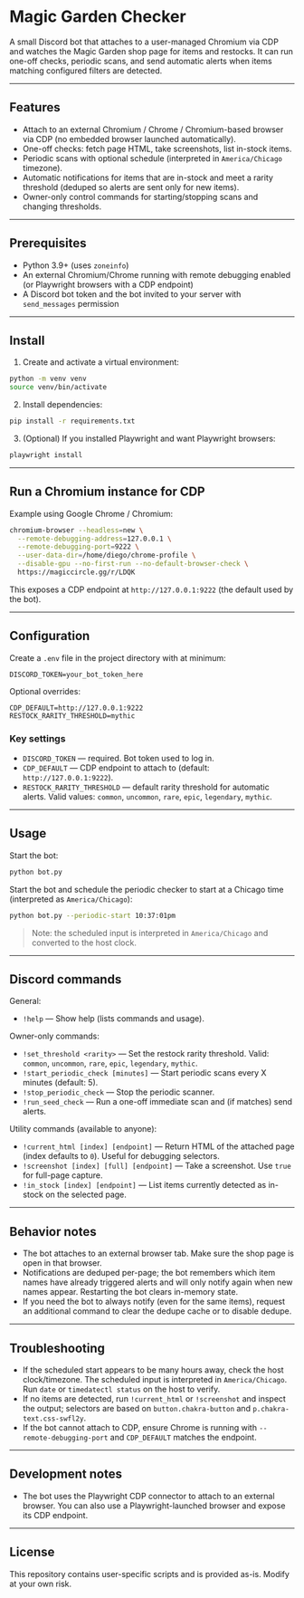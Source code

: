 # Magic Garden Checker

A small Discord bot that attaches to a user-managed Chromium via CDP and watches the Magic Garden shop page for items and restocks. It can run one-off checks, periodic scans, and send automatic alerts when items matching configured filters are detected.

---

## Features

- Attach to an external Chromium / Chrome / Chromium-based browser via CDP (no embedded browser launched automatically).
- One-off checks: fetch page HTML, take screenshots, list in-stock items.
- Periodic scans with optional schedule (interpreted in `America/Chicago` timezone).
- Automatic notifications for items that are in-stock and meet a rarity threshold (deduped so alerts are sent only for new items).
- Owner-only control commands for starting/stopping scans and changing thresholds.

---

## Prerequisites

- Python 3.9+ (uses `zoneinfo`)
- An external Chromium/Chrome running with remote debugging enabled (or Playwright browsers with a CDP endpoint)
- A Discord bot token and the bot invited to your server with `send_messages` permission

---

## Install

1. Create and activate a virtual environment:

```bash
python -m venv venv
source venv/bin/activate
```

2. Install dependencies:

```bash
pip install -r requirements.txt
```

3. (Optional) If you installed Playwright and want Playwright browsers:

```bash
playwright install
```

---

## Run a Chromium instance for CDP

Example using Google Chrome / Chromium:

```bash
chromium-browser --headless=new \
  --remote-debugging-address=127.0.0.1 \
  --remote-debugging-port=9222 \
  --user-data-dir=/home/diego/chrome-profile \
  --disable-gpu --no-first-run --no-default-browser-check \
  https://magiccircle.gg/r/LDQK
```

This exposes a CDP endpoint at `http://127.0.0.1:9222` (the default used by the bot).

---

## Configuration

Create a `.env` file in the project directory with at minimum:

```
DISCORD_TOKEN=your_bot_token_here
```

Optional overrides:

```
CDP_DEFAULT=http://127.0.0.1:9222
RESTOCK_RARITY_THRESHOLD=mythic
```

### Key settings

- `DISCORD_TOKEN` — required. Bot token used to log in.
- `CDP_DEFAULT` — CDP endpoint to attach to (default: `http://127.0.0.1:9222`).
- `RESTOCK_RARITY_THRESHOLD` — default rarity threshold for automatic alerts. Valid values: `common`, `uncommon`, `rare`, `epic`, `legendary`, `mythic`.

---

## Usage

Start the bot:

```bash
python bot.py
```

Start the bot and schedule the periodic checker to start at a Chicago time (interpreted as `America/Chicago`):

```bash
python bot.py --periodic-start 10:37:01pm
```

> Note: the scheduled input is interpreted in `America/Chicago` and converted to the host clock.

---

## Discord commands

General:

- `!help` — Show help (lists commands and usage).

Owner-only commands:

- `!set_threshold <rarity>` — Set the restock rarity threshold. Valid: `common`, `uncommon`, `rare`, `epic`, `legendary`, `mythic`.
- `!start_periodic_check [minutes]` — Start periodic scans every X minutes (default: 5).
- `!stop_periodic_check` — Stop the periodic scanner.
- `!run_seed_check` — Run a one-off immediate scan and (if matches) send alerts.

Utility commands (available to anyone):

- `!current_html [index] [endpoint]` — Return HTML of the attached page (index defaults to `0`). Useful for debugging selectors.
- `!screenshot [index] [full] [endpoint]` — Take a screenshot. Use `true` for full-page capture.
- `!in_stock [index] [endpoint]` — List items currently detected as in-stock on the selected page.

---

## Behavior notes

- The bot attaches to an external browser tab. Make sure the shop page is open in that browser.
- Notifications are deduped per-page; the bot remembers which item names have already triggered alerts and will only notify again when new names appear. Restarting the bot clears in-memory state.
- If you need the bot to always notify (even for the same items), request an additional command to clear the dedupe cache or to disable dedupe.

---

## Troubleshooting

- If the scheduled start appears to be many hours away, check the host clock/timezone. The scheduled input is interpreted in `America/Chicago`. Run `date` or `timedatectl status` on the host to verify.
- If no items are detected, run `!current_html` or `!screenshot` and inspect the output; selectors are based on `button.chakra-button` and `p.chakra-text.css-swfl2y`.
- If the bot cannot attach to CDP, ensure Chrome is running with `--remote-debugging-port` and `CDP_DEFAULT` matches the endpoint.

---

## Development notes

- The bot uses the Playwright CDP connector to attach to an external browser. You can also use a Playwright-launched browser and expose its CDP endpoint.

---

## License

This repository contains user-specific scripts and is provided as-is. Modify at your own risk.